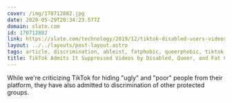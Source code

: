 ```yaml
---
cover: /img/170712882.jpg
date: 2020-05-29T20:34:23.577Z
domain: slate.com
id: 170712882
link: https://slate.com/technology/2019/12/tiktok-disabled-users-videos-suppressed.html?
layout: ../../layouts/post-layout.astro
tags: article, discrimination, ableist, fatphobic, queerphobic, tiktok
title: TikTok Admits It Suppressed Videos by Disabled, Queer, and Fat Creators
---
```


While we're criticizing TikTok for hiding "ugly" and "poor" people from their platform, they have also admitted to discrimination of other protected groups.
